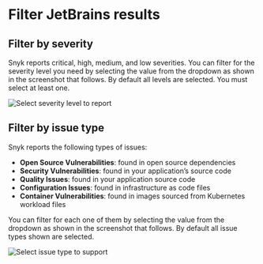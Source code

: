 # Filter JetBrains results

## Filter by severity

Snyk reports critical, high, medium, and low severities. You can filter for the severity level you need by selecting the value from the dropdown as shown in the screenshot that follows. By default all levels are selected. You must select at least one.

![Select severity level to report](../../../.gitbook/assets/filter-severity.png)

## Filter by issue type

Snyk reports the following types of issues:

* **Open Source Vulnerabilities**: found in open source dependencies
* **Security Vulnerabilities**: found in your application’s source code
* **Quality Issues**: found in your application source code
* **Configuration Issues**: found in infrastructure as code files
* **Container Vulnerabilities**: found in images sourced from Kubernetes workload files

You can filter for each one of them by selecting the value from the dropdown as shown in the screenshot that follows. By default all issue types shown are selected.

![Select issue type to support](../../../.gitbook/assets/JetBrains-filter-issue-type.png)

##
